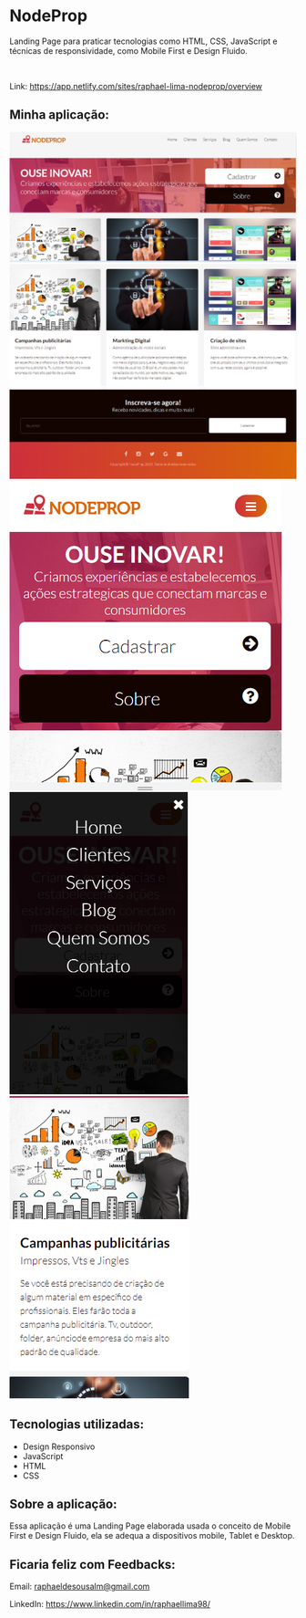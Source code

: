 # NodeProp

Landing Page para praticar tecnologias como HTML, CSS, JavaScript e técnicas de responsividade, como Mobile First e Design Fluido.

<br/>

Link: https://app.netlify.com/sites/raphael-lima-nodeprop/overview

## Minha aplicação:

<img src="src/assets/screenshots/img1.png" />
<img src="src/assets/screenshots/img2.png" />
<img src="src/assets/screenshots/img3.png" />
<img src="src/assets/screenshots/img4.png" />
<img src="src/assets/screenshots/img5.png" />
<img src="src/assets/screenshots/img6.png" />

## Tecnologias utilizadas:

<ul>

  <li>Design Responsivo</li>

  <li>JavaScript</li>

  <li>HTML</li>

  <li>CSS</li>

</ul>

## Sobre a aplicação:

Essa aplicação é uma Landing Page elaborada usada o conceito de Mobile First e Design Fluido, ela se adequa a dispositivos mobile, Tablet e Desktop.

## Ficaria feliz com Feedbacks:

Email: raphaeldesousalm@gmail.com <br>

LinkedIn: https://www.linkedin.com/in/raphaellima98/

